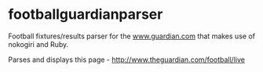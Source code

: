 footballguardianparser
======================

Football fixtures/results parser for the www.guardian.com that makes use of nokogiri and Ruby.

Parses and displays this page - http://www.theguardian.com/football/live
